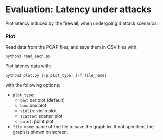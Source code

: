# Evaluation: Latency under attacks

Plot latency induced by the firewall,
when undergoing 4 attack scenarios.


### Plot

Read data from the PCAP files, and save them in CSV files with:
```bash
python3 read_each.py
```

Plot latency data with:
```bash
python3 plot.py [-p plot_type] [-f file_name]
```
with the following options:
- `plot_type`:
  - `bar`: bar plot (default)
  - `box`: box plot
  - `violin`: violin plot
  - `scatter`: scatter plot
  - `point`: point plot
- `file_name`: name of the file to save the graph to.
If not specified, the graph is shown on screen.
